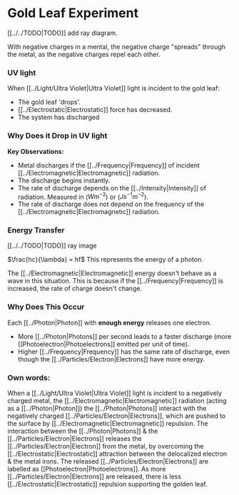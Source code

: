 # Gold Leaf Experiment

[[../../TODO|TODO]] add ray diagram.

With negative charges in a mental, the negative charge "spreads" through the metal, as the negative charges repel each other.

### UV light
When [[../Light/Ultra Violet|Ultra Violet]] light is incident to the gold leaf:
- The gold leaf 'drops'.
- [[../Electrostatic|Electrostatic]] force has decreased.
- The system has discharged

### Why Does it Drop in UV light
**Key Observations:**
- Metal discharges if the [[../Frequency|Frequency]] of incident [[../Electromagnetic|Electromagnetic]] radiation.
- The discharge begins instantly.
- The rate of discharge depends on the [[../Intensity|Intensity]] of radiation. Measured in ($Wm^{-2}$) or ($Js^{-1}m^{-2}$).
- The rate of discharge does not depend on the frequency of the [[../Electromagnetic|Electromagnetic]] radiation.

### Energy Transfer

[[../../TODO|TODO]] ray image

$\frac{hc}{\lambda} = hf$
This represents the energy of a photon.

The [[../Electromagnetic|Electromagnetic]] energy doesn't behave as a wave in this situation. This is because if the [[../Frequency|Frequency]] is increased, the rate of charge doesn't change.

### Why Does This Occur
Each [[../Photon|Photon]] with **enough energy** releases one electron.
- More [[../Photon|Photons]] per second leads to a faster discharge (more [[Photoelectron|Photoelectrons]] emitted per unit of time).
- Higher [[../Frequency|Frequency]] has the same rate of discharge, even though the [[../Particles/Electron|Electrons]] have more energy.

### Own words:
When a [[../Light/Ultra Violet|Ultra Violet]] light is incident to a negatively charged metal, the [[../Electromagnetic|Electromagnetic]] radiation (acting as a [[../Photon|Photon]]) the [[../Photon|Photons]] interact with the negatively charged [[../Particles/Electron|Electrons]], which are pushed to the surface by [[../Electromagnetic|Electromagnetic]] repulsion. The interaction between the [[../Photon|Photons]] & the [[../Particles/Electron|Electrons]] releases the [[../Particles/Electron|Electron]] from the metal, by overcoming the [[../Electrostatic|Electrostatic]] attraction between the delocalized electron & the metal irons. The released [[../Particles/Electron|Electrons]] are labelled as [[Photoelectron|Photoelectrons]]. As more [[../Particles/Electron|Electrons]] are released, there is less [[../Electrostatic|Electrostatic]] repulsion supporting the golden leaf.